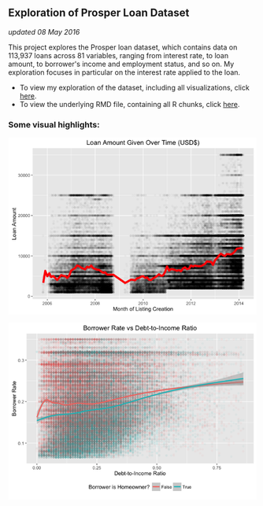 ## Exploration of Prosper Loan Dataset
_updated 08 May 2016_

This project explores the Prosper loan dataset, which contains data on 113,937 loans across 81 variables, ranging from interest rate, to loan amount, to borrower's income and employment status, and so on. My exploration focuses in particular on the interest rate applied to the loan.

- To view my exploration of the dataset, including all visualizations, click [here](https://github.com/jasonstan/sandbox/blob/master/prosper_loan_exploration/prosper_loan_exploration.md).
- To view the underlying RMD file, containing all R chunks, click [here](https://github.com/jasonstan/sandbox/blob/master/prosper_loan_exploration/prosper_loan_exploration.rmd).


### Some visual highlights:

![plot2](prosper_loan_exploration_files/figure-html/Plot_Two-1.png)

![plot3](prosper_loan_exploration_files/figure-html/Plot_Three-1.png)